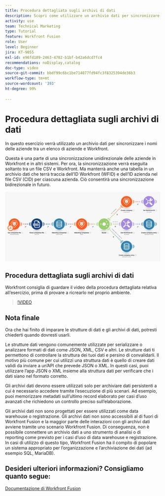 ```yaml
---
title: Procedura dettagliata sugli archivi di dati
description: Scopri come utilizzare un archivio dati per sincronizzare i nomi delle società tra un elenco di aziende e Workfront utilizzando  [!DNL Adobe Workfront Fusion].
activity: use
team: Technical Marketing
type: Tutorial
feature: Workfront Fusion
role: User
level: Beginner
jira: KT-9055
exl-id: e96fd109-2463-4702-b1bf-b42a6dcd7fc4
recommendations: noDisplay,catalog
doc-type: video
source-git-commit: bbdf99c6bc1be714077fd94fc3f8325394de36b3
workflow-type: tm+mt
source-wordcount: '393'
ht-degree: 99%

---
```


# Procedura dettagliata sugli archivi di dati

In questo esercizio verrà utilizzato un archivio dati per sincronizzare i nomi delle aziende tra un elenco di aziende e Workfront.

Questa è una parte di una sincronizzazione unidirezionale delle aziende in Workfront e in altri sistemi. Per ora, la sincronizzazione verrà eseguita soltanto tra un file CSV e Workfront. Ma manterrà anche una tabella in un archivio dati che terrà traccia dell’ID Workfront (WFID) e dell’ID azienda nel file CSV (CID) per ciascuna azienda. Ciò consentirà una sincronizzazione bidirezionale in futuro.

![Immagine di uno scenario Fusion](assets/data-structures-and-data-stores-2.png)

## Procedura dettagliata sugli archivi di dati

Workfront consiglia di guardare il video della procedura dettagliata relativa all’esercizio, prima di provare a ricrearlo nel proprio ambiente.

>[!VIDEO](https://video.tv.adobe.com/v/335296/?quality=12&learn=on&enablevpops=1)



## Nota finale

Ora che hai finito di imparare le strutture di dati e gli archivi di dati, potresti chiederti quando dovresti usarli.

Le strutture dati vengono comunemente utilizzate per serializzare o analizzare formati di dati come JSON, XML, CSV e altri. Le strutture dati ti permettono di controllare la struttura dei tuoi dati e persino di convalidarli. Il motivo più comune per cui utilizzi una struttura dati è quello di creare dati validi da inviare a un’API che prevede JSON o XML. In questi casi, puoi utilizzare l’app JSON o XML insieme alla struttura dati per verificare che i dati siano nel formato corretto.

Gli archivi dati devono essere utilizzati solo per archiviare dati persistenti a cui è necessario accedere tramite l’esecuzione di più scenari. Ad esempio, puoi memorizzare metadati sull’ultimo record elaborato per casi d’uso avanzati che richiedono un controllo preciso sull’elaborazione.

Gli archivi dati non sono progettati per essere utilizzati come data warehouse o registrazione. Gli archivi dati non sono accessibili al di fuori di Workfront Fusion e la maggior parte delle interazioni con gli archivi dati avviene tramite uno scenario Workfront Fusion. Di conseguenza, non è possibile connettere un archivio dati a uno strumento di analisi o di reporting come previsto per i casi d’uso di data warehouse e registrazione. In casi di utilizzo di questo tipo, Workfront Fusion ha il compito di popolare un sistema appropriato per l’organizzazione e l’archiviazione dei dati (ad esempio SQL, MariaDB).

## Desideri ulteriori informazioni? Consigliamo quanto segue:

[Documentazione di Workfront Fusion](https://experienceleague.adobe.com/en/docs/workfront-fusion/using/get-started-with-fusion/understand-workfront-fusion/workfront-fusion-overview)
